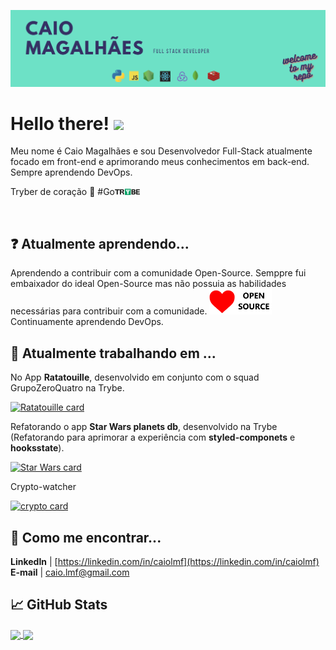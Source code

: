 ![Header](https://raw.githubusercontent.com/caiolmf/caiolmf/master/imgs/profile-banner.png "Header")

# Hello there! <img src="https://raw.githubusercontent.com/MartinHeinz/MartinHeinz/master/wave.gif" width="35px">

Meu nome é Caio Magalhães e sou Desenvolvedor Full-Stack atualmente focado em front-end e aprimorando meus conhecimentos em back-end. Sempre aprendendo DevOps.

Tryber de coração :green_heart:   #Go<img src="https://raw.githubusercontent.com/caiolmf/caiolmf/master/imgs/trybe-logo.png" width="40px"> 

<br />

## :question: Atualmente aprendendo...

Aprendendo a contribuir com a comunidade Open-Source. Semppre fui embaixador do ideal Open-Source mas não possuia as habilidades necessárias para contribuir com a comunidade. <img src="https://raw.githubusercontent.com/caiolmf/caiolmf/master/imgs/open-love.png" width="100px">
<br />
Continuamente aprendendo DevOps.
<br />

## :construction_worker: Atualmente trabalhando em ...

No App **Ratatouille**, desenvolvido em conjunto com o squad GrupoZeroQuatro na Trybe. 

[![Ratatouille card](https://github-readme-stats.vercel.app/api/pin/?username=caiolmf&repo=ratatouille&theme=vue-dark)](https://github.com/caiolmf/ratatouille)

Refatorando o app **Star Wars planets db**, desenvolvido na Trybe (Refatorando para aprimorar a experiência com **styled-componets** e **hooksstate**). 

[![Star Wars card](https://github-readme-stats.vercel.app/api/pin/?username=caiolmf&repo=starwars-db&theme=vue-dark)](https://github.com/caiolmf/ratatouille)

Crypto-watcher

[![crypto card](https://github-readme-stats.vercel.app/api/pin/?username=caiolmf&repo=crypto-watcher&theme=vue-dark)](https://github.com/caiolmf/ratatouille)

## :dart: Como me encontrar...

**LinkedIn** | [https://linkedin.com/in/caiolmf](https://linkedin.com/in/caiolmf)
<br />
**E-mail** | [caio.lmf@gmail.com](mailto:caio.lmf@gmail.com)

## :chart_with_upwards_trend: GitHub Stats

<a href="https://github.com/caiolmf/caiolmf">
  <img align="center" src="https://github-readme-stats.vercel.app/api/top-langs/?username=caiolmf&hide=shell&theme=vue-dark" style="max-width:100%;" />
</a>
<a href="https://github.com/caiolmf/caiolmf">
  <img align="center" src="https://github-readme-stats.vercel.app/api?username=caiolmf&theme=vue-dark" style="max-width:100%;" />
</a>


<!-- 
Here are some ideas to get you started:

- 🔭 I’m currently working on ...
- 🌱 I’m currently learning ...
- 👯 I’m looking to collaborate on ...
- 🤔 I’m looking for help with ...
- 💬 Ask me about ...
- 📫 How to reach me: ...
- 😄 Pronouns: ...
- ⚡ Fun fact: ... -->

